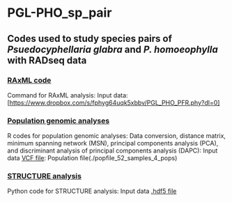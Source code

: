 # PGL-PHO_sp_pair
## Codes used to study species pairs of *Psuedocyphellaria glabra* and *P. homoeophylla* with RADseq data

### [RAxML code](./PGL_PHO_PFR_RAxML.sh)
Command for RAxML analysis:
Input data: [https://www.dropbox.com/s/fphyg64uqk5xbbv/PGL_PHO_PFR.phy?dl=0]

### [Population genomic analyses](./PGL_PHO_4pops_gen_1Dec2021.R)
R codes for population genomic analyses: Data conversion, distance matrix, minimum spanning network (MSN), principal components analysis (PCA), and discriminant analysis of principal components analysis (DAPC):
Input data [VCF file](./PGL_PHO_52.recode.vcf):
Population file(./popfile_52_samples_4_pops)

### [STRUCTURE analysis](./STRUCTURE_PGL_PHO.py)
Python code for STRUCTURE analysis:
Input data [.hdf5 file](./PGL_PHO.snps.hdf5)

